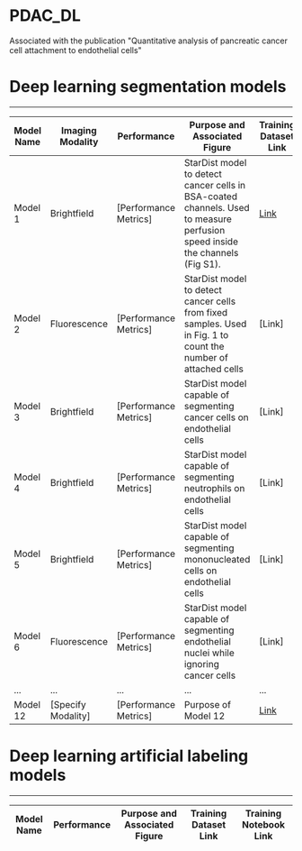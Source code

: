 # PDAC_DL
Associated with the publication "Quantitative analysis of pancreatic cancer cell attachment to endothelial cells"




# Deep learning segmentation models
------------------

| Model Name | Imaging Modality | Performance | Purpose and Associated Figure | Training Dataset Link | Training Notebook Link |
|------------|------------------|-------------|-------------------------------|-----------------------|------------------------|
| Model 1    | Brightfield      |  [Performance Metrics] | StarDist model to detect cancer cells in BSA-coated channels. Used to measure perfusion speed inside the channels (Fig S1). | [Link](https://zenodo.org/records/4091474) | [StarDist 2D Notebook](https://github.com/HenriquesLab/ZeroCostDL4Mic/wiki#segmentation-networks) |
| Model 2    | Fluorescence     | [Performance Metrics] | StarDist model to detect cancer cells from fixed samples. Used in Fig. 1 to count the number of attached cells | [Link] | [StarDist 2D Notebook](https://github.com/HenriquesLab/ZeroCostDL4Mic/wiki#segmentation-networks) |
| Model 3    | Brightfield | [Performance Metrics] | StarDist model capable of segmenting cancer cells on endothelial cells | [Link] | [StarDist 2D Notebook](https://github.com/HenriquesLab/ZeroCostDL4Mic/wiki#segmentation-networks) |
| Model 4    | Brightfield | [Performance Metrics] | StarDist model capable of segmenting neutrophils on endothelial cells | [Link] | [StarDist 2D Notebook](https://github.com/HenriquesLab/ZeroCostDL4Mic/wiki#segmentation-networks) |
| Model 5    | Brightfield | [Performance Metrics] | StarDist model capable of segmenting mononucleated cells on endothelial cells | [Link] | [StarDist 2D Notebook](https://github.com/HenriquesLab/ZeroCostDL4Mic/wiki#segmentation-networks) |
| Model 6    | Fluorescence     | [Performance Metrics] | StarDist model capable of segmenting endothelial nuclei while ignoring cancer cells | [Link] | [StarDist 2D Notebook](https://github.com/HenriquesLab/ZeroCostDL4Mic/wiki#segmentation-networks) |
| ...        | ...            | ...  | ...         | ...                             | ...                   | ...                    |
| Model 12   | [Specify Modality] | [Performance Metrics] | Purpose of Model 12 | [Link](URL_for_Dataset_12) | [Notebook](URL_for_Notebook_12) |


# Deep learning artificial labeling models
------------------
| Model Name | Performance | Purpose and Associated Figure | Training Dataset Link | Training Notebook Link |
|------------|-------------|-------------------------------|-----------------------|------------------------|
